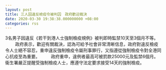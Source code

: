 ```yaml
---
layout: post
title: 三人因違反檢疫令被判囚　政府歡迎裁決
date: 2020-03-30 19:38:38.000000000 +08:00
categories: rss
---
```


3名男子因違反《若干到港人士強制檢疫規例》被判即時監禁10天至3個月不等。
　　 
政府表示，歡迎有關裁決，認為可給予社會非常清晰信息，政府對違反檢疫令人士絕不容忍，重申違反強制檢疫令屬刑事罪行，又指遵從強制檢疫令對全港同心抗疫至為重要。
　　 
政府重申，違例者最高可被罰款25000元及監禁6個月。衞生署嚴正提醒受強制檢疫人士，應遵守法定要求接受14天的強制檢疫。
